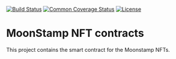 [![Build Status](https://circleci.com/gh/c-layer/contracts.svg?style=shield)](https://circleci.com/gh/Stamp-NFTs/contracts)
[![Common Coverage Status](https://codecov.io/gh/Stamp-NFTs/contracts/graph/badge.svg)](https://codecov.io/gh/Stamp-NFTs/contracts)
[![License](https://img.shields.io/github/license/Stamp-NFTs/contracts)](https://github.com/Stamp-NFTs/contracts/blob/master/LICENSE)

# MoonStamp NFT contracts

This project contains the smart contract for the Moonstamp NFTs.

